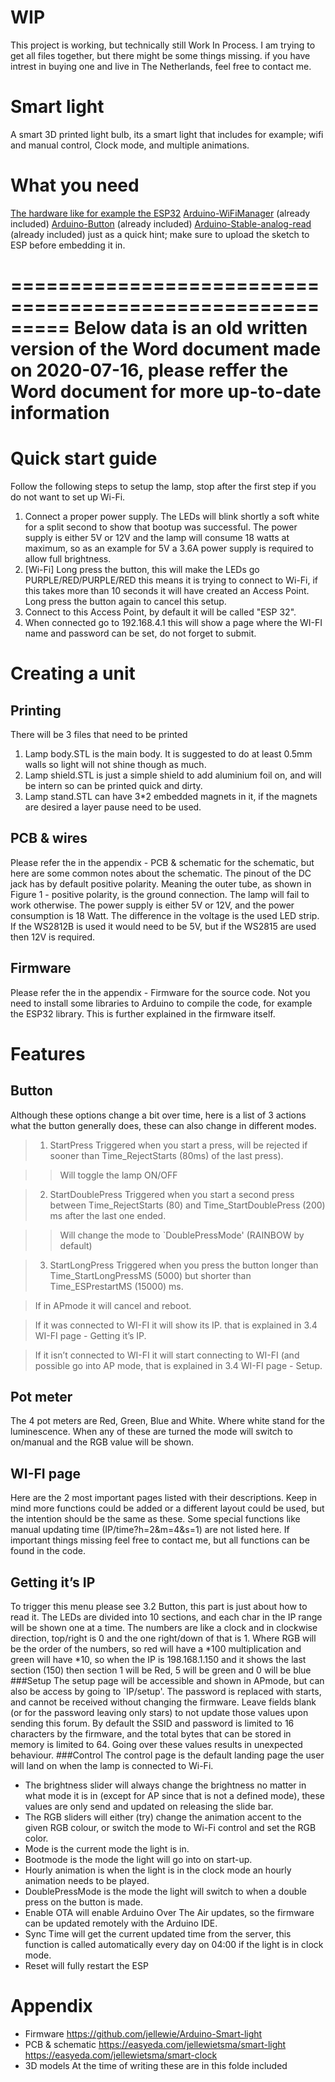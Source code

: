# WIP
This project is working, but technically still Work In Process. I am trying to get all files together, but there might be some things missing.
if you have intrest in buying one and live in The Netherlands, feel free to contact me.

# Smart light
A smart 3D printed light bulb, its a smart light that includes for example; wifi and manual control, Clock mode, and multiple animations.

# What you need
[The hardware like for example the ESP32](https://dl.espressif.com/dl/package_esp32_index.json)
[Arduino-WiFiManager](https://github.com/jellewie/Arduino-WiFiManager) (already included)
[Arduino-Button](https://github.com/jellewie/Arduino-Button) (already included)
[Arduino-Stable-analog-read](https://github.com/jellewie/Arduino-Stable-analog-read) (already included)
just as a quick hint; make sure to upload the sketch to ESP before embedding it in.

=========================================================
Below data is an old written version of the Word document made on 2020-07-16, please reffer the Word document for more up-to-date information
=========================================================
# Quick start guide
Follow the following steps to setup the lamp, stop after the first step if you do not want to set up Wi-Fi.
1.	Connect a proper power supply. The LEDs will blink shortly a soft white for a split second to show that bootup was successful. The power supply is either 5V or 12V and the lamp will consume 18 watts at maximum, so as an example for 5V a 3.6A power supply is required to allow full brightness. 
2.	[Wi-Fi] Long press the button, this will make the LEDs go PURPLE/RED/PURPLE/RED this means it is trying to connect to Wi-Fi, if this takes more than 10 seconds it will have created an Access Point. Long press the button again to cancel this setup.
3.	Connect to this Access Point, by default it will be called "ESP 32".
4.	When connected go to 192.168.4.1 this will show a page where the WI-FI name and password can be set, do not forget to submit.
# Creating a unit
## Printing
There will be 3 files that need to be printed
1.	Lamp body.STL is the main body. It is suggested to do at least 0.5mm walls so light will not shine though as much.
2.	Lamp shield.STL is just a simple shield to add aluminium foil on, and will be intern so can be printed quick and dirty.
3.	Lamp stand.STL can have 3*2 embedded magnets in it, if the magnets are desired a layer pause need to be used.
## PCB & wires
Please refer the in the appendix - PCB & schematic for the schematic, but here are some common notes about the schematic.
The pinout of the DC jack has by default positive polarity. Meaning the outer tube, as shown in Figure 1 - positive polarity, is the ground connection. The lamp will fail to work otherwise. The power supply is either 5V or 12V, and the power consumption is 18 Watt. The difference in the voltage is the used LED strip. If the WS2812B is used it would need to be 5V, but if the WS2815 are used then 12V is required.
## Firmware
Please refer the in the appendix - Firmware for the source code. Not you need to install some libraries to Arduino to compile the code, for example the ESP32 library. This is further explained in the firmware itself.
# Features
## Button
Although these options change a bit over time, here is a list of 3 actions what the button generally does, these can also change in different modes.
>1.	StartPress Triggered when you start a press, will be rejected if sooner than Time_RejectStarts (80ms) of the last press).

>> Will toggle the lamp ON/OFF

>2.	StartDoublePress Triggered when you start a second press between Time_RejectStarts (80) and Time_StartDoublePress (200) ms after the last one ended.

>> Will change the mode to `DoublePressMode' (RAINBOW by default)

>3.	StartLongPress Triggered when you press the button longer than Time_StartLongPressMS (5000) but shorter than Time_ESPrestartMS (15000) ms.

> If in APmode it will cancel and reboot.

> If it was connected to WI-FI it will show its IP. that is explained in 3.4 WI-FI page - Getting it’s IP.

> If it isn’t connected to WI-FI it will start connecting to WI-FI (and possible go into AP mode, that is explained in 3.4 WI-FI page - Setup. 
## Pot meter
The 4 pot meters are Red, Green, Blue and White. Where white stand for the luminescence. When any of these are turned the mode will switch to on/manual and the RGB value will be shown.
## WI-FI page
Here are the 2 most important pages listed with their descriptions. Keep in mind more functions could be added or a different layout could be used, but the intention should be the same as these.
Some special functions like manual updating time (IP/time?h=2&m=4&s=1) are not listed here. If important things missing feel free to contact me, but all functions can be found in the code. 
## Getting it’s IP
To trigger this menu please see 3.2 Button, this part is just about how to read it.
The LEDs are divided into 10 sections, and each char in the IP range will be shown one at a time. The numbers are like a clock and in clockwise direction, top/right is 0 and the one right/down of that is 1. Where RGB will be the order of the numbers, so red will have a *100 multiplication and green will have *10, so when the IP is 198.168.1.150 and it shows the last section (150) then section 1 will be Red, 5 will be green and 0 will be blue
###Setup
The setup page will be accessible and shown in APmode, but can also be access by going to `IP/setup'.
The password is replaced with starts, and cannot be received without changing the firmware. 
Leave fields blank (or for the password leaving only stars) to not update those values upon sending this forum.
By default the SSID and password is limited to 16 characters by the firmware, and the total bytes that can be stored in memory is limited to 64. Going over these values results in unexpected behaviour. 
###Control
The control page is the default landing page the user will land on when the lamp is connected to Wi-Fi.
* The brightness slider will always change the brightness no matter in what mode it is in (except for AP since that is not a defined mode), these values are only send and updated on releasing the slide bar.
* The RGB sliders will either (try) change the animation accent to the given RGB colour, or switch the mode to Wi-Fi control and set the RGB color.
* Mode is the current mode the light is in.
* Bootmode is the mode the light will go into on start-up.
* Hourly animation is when the light is in the clock mode an hourly animation needs to be played.
* DoublePressMode is the mode the light will switch to when a double press on the button is made.
* Enable OTA will enable Arduino Over The Air updates, so the firmware can be updated remotely with the Arduino IDE.
* Sync Time will get the current updated time from the server, this function is called automatically every day on 04:00 if the light is in clock mode.
* Reset will fully restart the ESP

# Appendix
* Firmware
https://github.com/jellewie/Arduino-Smart-light
* PCB & schematic
https://easyeda.com/jellewietsma/smart-light
https://easyeda.com/jellewietsma/smart-clock
* 3D models
At the time of writing these are in this folde included
